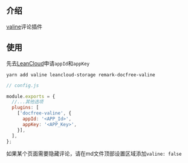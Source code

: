 ## 介绍

[valine](https://valine.js.org)评论插件

## 使用

先去[LeanCloud](https://leancloud.cn/)申请`appId`和`appKey`

```
yarn add valine leancloud-storage remark-docfree-valine
```

```js
// config.js

module.exports = {
  //...其他选项
  plugins: [
    ['docfree-valine', {
      appId: '<APP_Id>',
      appKey: '<APP_Key>',
    }],
  ],
};

```

如果某个页面需要隐藏评论，请在md文件顶部设置区域添加`valine: false`
